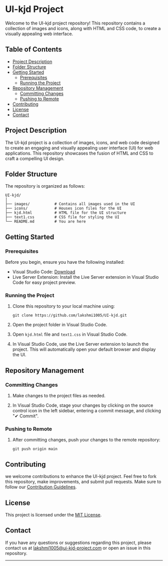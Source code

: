 # UI-kjd Project

Welcome to the UI-kjd project repository! This repository contains a collection of images and icons, along with HTML and CSS code, to create a visually appealing web interface.

## Table of Contents

- [Project Description](#project-description)
- [Folder Structure](#folder-structure)
- [Getting Started](#getting-started)
  - [Prerequisites](#prerequisites)
  - [Running the Project](#running-the-project)
- [Repository Management](#repository-management)
  - [Committing Changes](#committing-changes)
  - [Pushing to Remote](#pushing-to-remote)
- [Contributing](#contributing)
- [License](#license)
- [Contact](#contact)

## Project Description

The UI-kjd project is a collection of images, icons, and web code designed to create an engaging and visually appealing user interface (UI) for web applications. This repository showcases the fusion of HTML and CSS to craft a compelling UI design.

## Folder Structure

The repository is organized as follows:

```
UI-kjd/
│
├── images/           # Contains all images used in the UI
├── icons/            # Houses icon files for the UI
├── kjd.html          # HTML file for the UI structure
├── text1.css         # CSS file for styling the UI
└── README.md         # You are here
```

## Getting Started

### Prerequisites

Before you begin, ensure you have the following installed:

- Visual Studio Code: [Download](https://code.visualstudio.com/download)
- Live Server Extension: Install the Live Server extension in Visual Studio Code for easy project preview.

### Running the Project

1. Clone this repository to your local machine using:
   ```
   git clone https://github.com/lakshmi1005/UI-kjd.git
   ```

2. Open the project folder in Visual Studio Code.

3. Open `kjd.html` file and `text1.css` in Visual Studio Code.

4. In Visual Studio Code, use the Live Server extension to launch the project. This will automatically open your default browser and display the UI.

## Repository Management

### Committing Changes

1. Make changes to the project files as needed.

2. In Visual Studio Code, stage your changes by clicking on the source control icon in the left sidebar, entering a commit message, and clicking "✔ Commit".

### Pushing to Remote

1. After committing changes, push your changes to the remote repository:
   ```
   git push origin main
   ```

## Contributing

we welcome contributions to enhance the UI-kjd project. Feel free to fork this repository, make improvements, and submit pull requests. Make sure to follow our [Contribution Guidelines](CONTRIBUTING.md).

## License

This project is licensed under the [MIT License](LICENSE).

## Contact

If you have any questions or suggestions regarding this project, please contact us at lakshmi1005@ui-kjd-project.com or open an issue in this repository.

---

